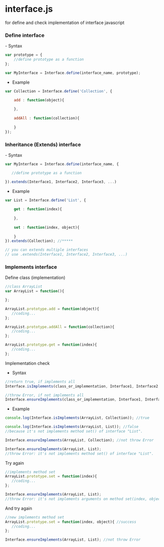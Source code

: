 interface.js
============

for define and check implementation of interface javascript
<h3>Define interface</h3>
- Syntax  

```js
var prototype = {
    //define prototype as a function
};

var MyInterface = Interface.define(interface_name, prototype);
```
- Example  

```js
var Collection = Interface.define('Collection', {

    add : function(object){
    
    },
    
    addAll : function(collection){
    
    }
});
```
<h3>Inheritance (Extends) interface</h3>
- Syntax  

```js
var MyInterface = Interface.define(interface_name, {

   //define prototype as a function

}).extends(Interface1, Interface2, Interface3, ...) 
```
- Example  

```js
var List = Interface.define('List', {
    
    get : function(index){
    
    },
    
    set : function(index, object){
    
    }
}).extends(Collection); //*****

// you can extends multiple interfaces
// use .extends(Interface1, Interface2, Interface3, ...) 
```
<h3>Implements interface</h3>
Define class (implementation)  

```js
//class ArrayList
var ArrayList = function(){

};

ArrayList.prototype.add = function(object){
   //coding...
};

ArrayList.prototype.addAll = function(collection){
   //coding...
};

ArrayList.prototype.get = function(index){
   //coding...
};
```
Implementation check
<br/>
- Syntax  

```js
//return true, if implements all
Interface.isImplements(class_or_implementation, Interface1, Interface2, Interface3, ...)

//throw Error, if not implements all
Interface.ensureImplements(class_or_implementation, Interface1, Interface2, Interface3, ...)
```
- Example  

```js
console.log(Interface.isImplements(ArrayList, Collection)); //true

console.log(Interface.isImplements(ArrayList, List)); //false
//because it's not implements method set() of interface "List".

Interface.ensureImplements(ArrayList, Collection); //not throw Error

Interface.ensureImplements(ArrayList, List); 
//throw Error: it's not implements method set() of interface "List".
```
Try again  

```js
//implements method set
ArrayList.prototype.set = function(index){
   //coding...
};

Interface.ensureImplements(ArrayList, List); 
//throw Error: it's not implements arguments on method set(index, object) of interface "List".
```
And try again  

```js
//new implements method set
ArrayList.prototype.set = function(index, object){ //success
   //coding...
};

Interface.ensureImplements(ArrayList, List); //not throw Error
```
